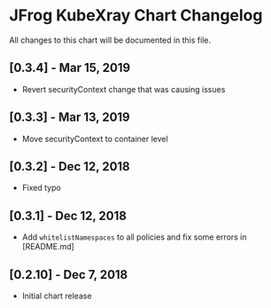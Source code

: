 # JFrog KubeXray Chart Changelog
All changes to this chart will be documented in this file.

## [0.3.4] - Mar 15, 2019
* Revert securityContext change that was causing issues

## [0.3.3] - Mar 13, 2019
* Move securityContext to container level

## [0.3.2] - Dec 12, 2018
* Fixed typo

## [0.3.1] - Dec 12, 2018
* Add `whitelistNamespaces` to all policies and fix some errors in [README.md]

## [0.2.10] - Dec 7, 2018
* Initial chart release
